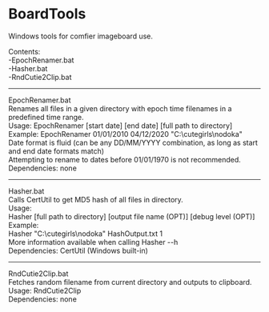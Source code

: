 # BoardTools<br>
Windows tools for comfier imageboard use.<br>

Contents:<br>
-EpochRenamer.bat<br>
-Hasher.bat<br>
-RndCutie2Clip.bat<br>

----
EpochRenamer.bat<br>
Renames all files in a given directory with epoch time filenames in a predefined time range.<br>
Usage: EpochRenamer [start date] [end date] [full path to directory]<br>
Example: EpochRenamer 01/01/2010 04/12/2020 "C:\cutegirls\nodoka"<br>
Date format is fluid (can be any DD/MM/YYYY combination, as long as start and end date formats match)<br>
Attempting to rename to dates before 01/01/1970 is not recommended.<br>
Dependencies: none<br>

----
Hasher.bat<br>
Calls CertUtil to get MD5 hash of all files in directory.<br>
Usage:<br>
Hasher [full path to directory] [output file name (OPT)] [debug level (OPT)]<br>
Example:<br>
Hasher "C:\cutegirls\nodoka" HashOutput.txt 1<br>
More information available when calling Hasher --h<br>
Dependencies: CertUtil (Windows built-in)<br>

----
RndCutie2Clip.bat<br>
Fetches random filename from current directory and outputs to clipboard.<br>
Usage: RndCutie2Clip<br>
Dependencies: none<br>

